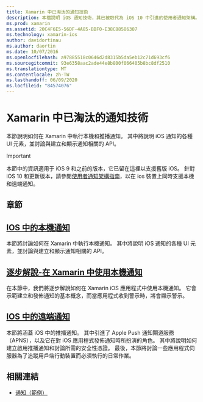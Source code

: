 ```yaml
---
title: Xamarin 中已淘汰的通知技術
description: 本檔說明 iOS 通知技術，其已被取代為 iOS 10 中引進的使用者通知架構。
ms.prod: xamarin
ms.assetid: 20C4F6E5-56DF-4A85-BBF0-E38C88586307
ms.technology: xamarin-ios
author: davidortinau
ms.author: daortin
ms.date: 10/07/2016
ms.openlocfilehash: a97885518c0646d2d8315b5da5eb12c71d693cf6
ms.sourcegitcommit: 93e6358aac2ade44e8b800f066405b8bc8df2510
ms.translationtype: MT
ms.contentlocale: zh-TW
ms.lasthandoff: 06/09/2020
ms.locfileid: "84574076"
---
```

# <a name="deprecated-notification-technologies-in-xamarinios"></a>Xamarin 中已淘汰的通知技術

本節說明如何在 Xamarin 中執行本機和推播通知。 其中將說明 iOS 通知的各種 UI 元素，並討論與建立和顯示通知相關的 API。

> [!IMPORTANT]
> 本節中的資訊適用于 iOS 9 和之前的版本，它已留在這裡以支援舊版 iOS。 針對 iOS 10 和更新版本，請參閱[使用者通知架構指南](~/ios/platform/user-notifications/index.md)，以在 ios 裝置上同時支援本機和遠端通知。

## <a name="sections"></a>章節

<a name="Local Notifications In iOS"></a>

## <a name="local-notifications-in-ios"></a>[IOS 中的本機通知](local-notifications-in-ios.md)

本節將討論如何在 Xamarin 中執行本機通知。 其中將說明 iOS 通知的各種 UI 元素，並討論與建立和顯示通知相關的 API。

<a name="Local Notifications Walkthrough"></a>

## <a name="walkthrough---using-local-notifications-in-xamarinios"></a>[逐步解說-在 Xamarin 中使用本機通知](local-notifications-in-ios-walkthrough.md)

在本節中，我們將逐步解說如何在 Xamarin iOS 應用程式中使用本機通知。 它會示範建立和發佈通知的基本概念，而當應用程式收到警示時，將會顯示警示。

<a name="Remote Notifications In iOS"></a>

## <a name="remote-notifications-in-ios"></a>[IOS 中的遠端通知](remote-notifications-in-ios.md)

本節將涵蓋 iOS 中的推播通知。 其中引進了 Apple Push 通知閘道服務（APNS），以及它在對 iOS 應用程式發佈通知時所扮演的角色。 其中將說明如何建立啟用推播通知和討論所需的安全性憑證。 最後，本節將討論一些應用程式伺服器為了追蹤用戶端行動裝置而必須執行的日常作業。

## <a name="related-links"></a>相關連結

- [通知（範例）](https://docs.microsoft.com/samples/xamarin/ios-samples/notifications)
